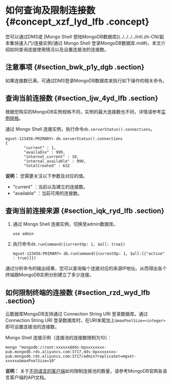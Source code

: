 # 如何查询及限制连接数 {#concept_xzf_lyd_lfb .concept}

您可以通过DMS或 [Mongo Shell 登陆MongoDB数据库](../../../../intl.zh-CN/副本集快速入门/连接实例/通过 Mongo Shell 登录MongoDB数据库.md#)，本文介绍如何查询连接使用情况以及设置连接池的连接数。

## 注意事项 {#section_bwk_p1y_dgb .section}

如果连接数已满，可通过DMS登录MongoDB数据库来执行如下操作的相关命令。

## 查询当前连接数 {#section_ljw_4yd_lfb .section}

根据您购买的MongoDB实例规格不同，实例的最大连接数也不同，详情请参考[实例规格](../../../../intl.zh-CN/产品简介/实例规格.md#)。

通过 Mongo Shell 连接实例，执行命令`db.serverStatus().connections`。

```
mgset-123456:PRIMARY> db.serverStatus().connections
{
        "current" : 1,
        "available" : 999,
        "internal_current" : 10,
        "internal_available" : 990,
        "totalCreated" : 632

```

**说明：** 您需要关注以下参数及对应的值。

-   "current" ：当前以及建立的连接数。
-   "available" ：当前可用的连接数。

## 查询当前连接来源 {#section_iqk_ryd_lfb .section}

1.  通过 Mongo Shell 连接实例，切换至admin数据库。

    ```
    use admin
    ```

2.  执行命令`db.runCommand({currentOp: 1, $all: true})`

    ```
    mgset-123456:PRIMARY> db.runCommand({currentOp: 1, $all:[{"active" : true}]})
    
    ```


通过分析命令的输出结果，您可以查询每个连接对应的来源IP地址。从而得出各个终端跟MongoDB实例分别建立了多少连接。

## 如何限制终端的连接数 {#section_rzd_wyd_lfb .section}

云数据库MongoDB支持通过 Connection String URI 登录数据库。通过 Connection String URI 登录数据库时，在URI末尾加上`&maxPoolSize=<integer>`即可设置连接池的连接数。

Mongo Shell 连接示例（连接池的连接数限制为10）：

```
mongo "mongodb://root:xxxxxx@dds-bpxxxxxxxx-pub.mongodb.rds.aliyuncs.com:3717,dds-bpxxxxxxxx-pub.mongodb.rds.aliyuncs.com:3717/admin?replicaSet=mgset-xxxxxx&maxPoolSize=10"
```

**说明：** 关于[不同语言的客户端](https://docs.mongodb.com/ecosystem/drivers/)如何限制连接池的数量，请参考MongoDB官网各语言客户端的API文档。

